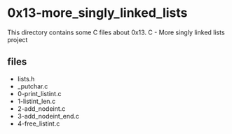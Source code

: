 # 0x13-more_singly_linked_lists

This directory contains some C files about 0x13. C - More singly linked lists project

## files

* lists.h
* \_putchar.c
* 0-print_listint.c
* 1-listint_len.c
* 2-add_nodeint.c
* 3-add_nodeint_end.c
* 4-free_listint.c
